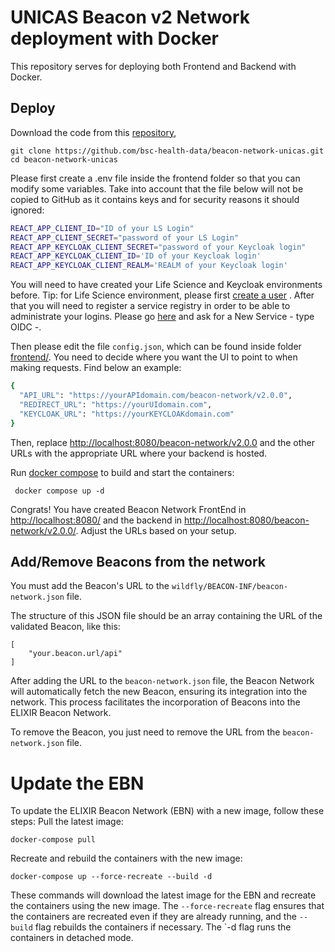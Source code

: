 # UNICAS Beacon v2 Network deployment with Docker

This repository serves for deploying both Frontend and Backend with Docker.

## Deploy

Download the code from this [repository](https://github.com/bsc-health-data/beacon-network-unicas.git),

```
git clone https://github.com/bsc-health-data/beacon-network-unicas.git
cd beacon-network-unicas
```

Please first create a .env file inside the frontend folder so that you can modify some variables. Take into account that the file below will not be copied to GitHub as it contains keys and for security reasons it should ignored: 

```bash
REACT_APP_CLIENT_ID="ID of your LS Login"
REACT_APP_CLIENT_SECRET="password of your LS Login"
REACT_APP_KEYCLOAK_CLIENT_SECRET="password of your Keycloak login"
REACT_APP_KEYCLOAK_CLIENT_ID='ID of your Keycloak login'
REACT_APP_KEYCLOAK_CLIENT_REALM='REALM of your Keycloak login'
```

You will need to have created your Life Science and Keycloak environments before.
Tip: for Life Science environment, please first [create a user](https://lifescience-ri.eu/ls-login/users/how-to-get-and-use-life-science-id.html) . After that you will need to register a service registry in order to be able to administrate your logins. Please go [here](https://services.aai.lifescience-ri.eu/spreg/) and ask for a New Service - type OIDC -.

Then please edit the file `config.json`, which can be found inside folder [frontend/](frontend/). You need to decide where you want the UI to point to when making requests. Find below an example:

 ```bash
{
   "API_URL": "https://yourAPIdomain.com/beacon-network/v2.0.0",
   "REDIRECT_URL": "https://yourUIdomain.com",
   "KEYCLOAK_URL": "https://yourKEYCLOAKdomain.com"
 }
```

Then, replace [http://localhost:8080/beacon-network/v2.0.0](http://localhost:8080/beacon-network/v2.0.0) and the other URLs with the appropriate URL where your backend is hosted.

Run [docker compose](https://docs.docker.com/compose/) to build and start the containers:

``` 
 docker compose up -d
```
 
Congrats! You have created Beacon Network FrontEnd in [http://localhost:8080/](http://localhost:8080/) and the backend in [http://localhost:8080/beacon-network/v2.0.0/](http://localhost:8080/beacon-network/v2.0.0/). Adjust the URLs based on your setup.


## Add/Remove Beacons from the network

You must add the Beacon's URL to the `wildfly/BEACON-INF/beacon-network.json` file. 

The structure of this JSON file should be an array containing the URL of the validated Beacon, like this:

```
[
	"your.beacon.url/api"
]
```

After adding the URL to the `beacon-network.json` file, the Beacon Network will automatically fetch the new Beacon, ensuring its integration into the network. This process facilitates the incorporation of Beacons into the ELIXIR Beacon Network.

To remove the Beacon, you just need to remove the URL from the `beacon-network.json` file. 

# Update the EBN

To update the ELIXIR Beacon Network (EBN) with a new image, follow these steps:
Pull the latest image:
```
docker-compose pull
```
Recreate and rebuild the containers with the new image:
```
docker-compose up --force-recreate --build -d
```
These commands will download the latest image for the EBN and recreate the containers using the new image. The `--force-recreate` flag ensures that the containers are recreated even if they are already running, and the `--build` flag rebuilds the containers if necessary. The `-d flag runs the containers in detached mode.
